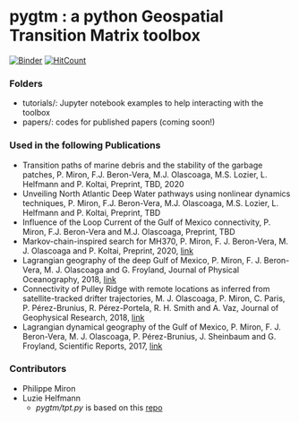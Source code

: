 # pygtm : a python Geospatial Transition Matrix toolbox

[![Binder](https://mybinder.org/badge_logo.svg)](https://mybinder.org/v2/gh/philippemiron/pygtm/main?filepath=tutorials%2F)
[![HitCount](http://hits.dwyl.com/philippemiron/pygtm.svg)](http://hits.dwyl.com/philippemiron/pygtm)

### Folders
- tutorials/: Jupyter notebook examples to help interacting with the toolbox
- papers/: codes for published papers (coming soon!)

### Used in the following Publications
- Transition paths of marine debris and the stability of the garbage patches, P. Miron, F.J. Beron-Vera, M.J. Olascoaga, M.S. Lozier, L. Helfmann and P. Koltai, Preprint, TBD, 2020
- Unveiling North Atlantic Deep Water pathways using nonlinear dynamics techniques, P. Miron, F.J. Beron-Vera, M.J. Olascoaga, M.S. Lozier, L. Helfmann and P. Koltai, Preprint, TBD
- Influence of the Loop Current of the Gulf of Mexico connectivity, P. Miron, F.J. Beron-Vera and M.J. Olascoaga, Preprint, TBD
- Markov-chain-inspired search for MH370, P. Miron, F. J. Beron-Vera, M. J. Olascoaga and P. Koltai, Preprint, 2020, [link](https://aip.scitation.org/doi/10.1063/1.5092132)
- Lagrangian geography of the deep Gulf of Mexico, P. Miron, F. J. Beron-Vera, M. J. Olascoaga and G. Froyland, Journal of Physical Oceanography, 2018, [link](https://journals.ametsoc.org/doi/10.1175/JPO-D-18-0073.1)
- Connectivity of Pulley Ridge with remote locations as inferred from satellite-tracked drifter trajectories, M. J. Olascoaga, P. Miron, C. Paris, P. Pérez-Brunius, R. Pérez-Portela, R. H. Smith and A. Vaz, Journal of Geophysical Research, 2018, [link](https://agupubs.onlinelibrary.wiley.com/doi/abs/10.1029/2018JC014057)
- Lagrangian dynamical geography of the Gulf of Mexico, P. Miron, F. J. Beron-Vera, M. J. Olascoaga, P. Pérez-Brunius, J. Sheinbaum and G. Froyland, Scientific Reports, 2017, [link](https://www.nature.com/articles/s41598-017-07177-w)

### Contributors
- Philippe Miron
- Luzie Helfmann
  - *pygtm/tpt.py* is based on this [repo](https://github.com/LuzieH/pytpt)
